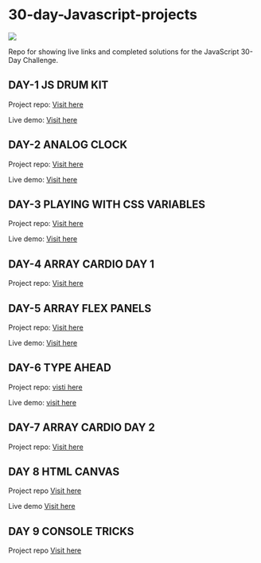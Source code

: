 # 30-day-Javascript-projects
![](https://javascript30.com/images/JS3-social-share.png)

Repo for showing live links and completed solutions for the JavaScript 30-Day Challenge.

## DAY-1 JS DRUM KIT

Project repo: [Visit here](https://github.com/thegreatraj01/30-day-Javascript-projects-DAY-1-DRUM-KIT)

Live demo: [Visit here](https://thegreatraj01.github.io/30-day-Javascript-projects-DAY-1-DRUM-KIT)

## DAY-2 ANALOG CLOCK

Project repo: [Visit here](https://github.com/thegreatraj01/30-day-Javascript-projects-DAY-2-ANALOG-CLOCK)

Live demo: [Visit here](https://thegreatraj01.github.io/30-day-Javascript-projects-DAY-2-ANALOG-CLOCK/)

## DAY-3 PLAYING WITH CSS VARIABLES

Project repo: [Visit here](https://github.com/thegreatraj01/30-day-Javascript-projects--Playing-with-CSS-Variables-and-JS)

Live demo: [Visit here](https://thegreatraj01.github.io/30-day-Javascript-projects--Playing-with-CSS-Variables-and-JS/)

## DAY-4 ARRAY CARDIO DAY 1
Project repo: [Visit here](https://github.com/thegreatraj01/30-day-Javascript-projects-DAY-4-Array-Cardio-Day-1)

## DAY-5 ARRAY FLEX PANELS
Project repo: [Visit here](https://github.com/thegreatraj01/30-day-Javascript-projects-DAY-5/)

Live demo: [Visit here](https://thegreatraj01.github.io/30-day-Javascript-projects-DAY-5/)

## DAY-6 TYPE AHEAD 
Project repo: [visti here](https://github.com/thegreatraj01/30-day-Javascript-projects-DAY-6--type-ahead)

Live demo: [visit here](https://thegreatraj01.github.io/30-day-Javascript-projects-DAY-6--type-ahead/)

## DAY-7 ARRAY CARDIO DAY 2
Project repo: [Visit here](https://gist.github.com/thegreatraj01/0ef741944061f90790b5d09ff89157ad)

## DAY 8 HTML CANVAS 
Project repo [Visit here](https://github.com/thegreatraj01/30-day-Javascript-projects-DAY-8-Html-Canvas)

Live demo [Visit here](https://thegreatraj01.github.io/30-day-Javascript-projects-DAY-8-Html-Canvas)

## DAY 9 CONSOLE TRICKS 
Project repo [Visit here](https://gist.github.com/thegreatraj01/4724b472b5fff6bbf85f4d75e138ce2c)

